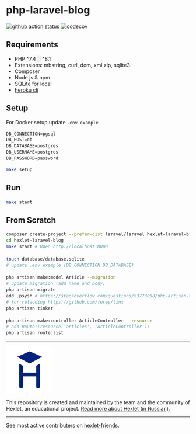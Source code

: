 # php-laravel-blog

[![github action status](https://github.com/hexlet-components/php-laravel-blog/workflows/PHP%20CI/badge.svg)](../../actions)
[![codecov](https://codecov.io/gh/hexlet-components/php-laravel-blog/branch/main/graph/badge.svg?token=F9TUPCSZVM)](https://codecov.io/gh/hexlet-components/php-laravel-blog)

## Requirements

* PHP ^7.4 || ^8.1
* Extensions: mbstring, curl, dom, xml,zip, sqlite3
* Composer
* Node.js & npm
* SQLite for local
* [heroku cli](https://devcenter.heroku.com/articles/heroku-cli#download-and-install)

## Setup

For Docker setup update `.env.example`

```txt
DB_CONNECTION=pgsql
DB_HOST=db
DB_DATABASE=postgres
DB_USERNAME=postgres
DB_PASSWORD=password
```

```bash
make setup
```

## Run

```bash
make start
```

## From Scratch

```bash
composer create-project --prefer-dist laravel/laravel hexlet-laravel-blog
cd hexlet-laravel-blog
make start # Open http://localhost:8000

touch database/database.sqlite
# update .env.example (DB_CONNECTION DB_DATABASE)

php artisan make:model Article --migration
# update migration (add name and body)
php artisan migrate
add .psysh # https://stackoverflow.com/questions/53773098/php-artisan-tinker-crashing-from-any-command
# for relaoding https://github.com/furey/tinx
php artisan tinker

php artisan make:controller ArticleController --resource
# add Route::resource('articles', 'ArticleController');
php artisan route:list
```

---

[![Hexlet Ltd. logo](https://raw.githubusercontent.com/Hexlet/assets/master/images/hexlet_logo128.png)](https://ru.hexlet.io?utm_source=github&utm_medium=link&utm_campaign=php-laravel-blog)

This repository is created and maintained by the team and the community of Hexlet, an educational project. [Read more about Hexlet (in Russian)](https://ru.hexlet.io?utm_source=github&utm_medium=link&utm_campaign=php-laravel-blog).

---

See most active contributers on [hexlet-friends](https://friends.hexlet.io/).
